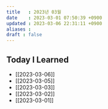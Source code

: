 ```yaml
---
title   : 2023년 03월 
date    : 2023-03-01 07:50:39 +0900
updated : 2023-03-06 22:31:11 +0900
aliases : 
draft : false
---
```


## Today I Learned
- [[2023-03-06]]
- [[2023-03-05]]
- [[2023-03-03]]
- [[2023-03-02]]
- [[2023-03-01]]
